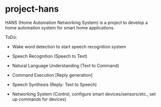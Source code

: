 # project-hans
HANS (Home Automation Networking System) is a project to develop a home automation system for smart home applications.


ToDo:
- Wake word detection to start speech recognition system
- Speech Recognition (Speech to Text)
- Natural Language Understanding (Text to Command)
- Command Execution [Reply generation]
- Speech Synthesis (Reply: Text to Speech)

- Networking System (Control, configure smart devices/sensors/etc., set up commands for devices)
